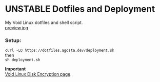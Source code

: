 # UNSTABLE Dotfiles and Deployment
My Void Linux dotfiles and shell script.  
[preview.jpg](preview.jpg)  

### Setup:
```curl -LO https://dotfiles.agosta.dev/deployment.sh```  
then  
```sh deployment.sh```

**Important**  
[Void Linux Disk Encryption page](https://wiki.voidlinux.org/Full_Disk_Encryption_w/Encrypted_Boot).
